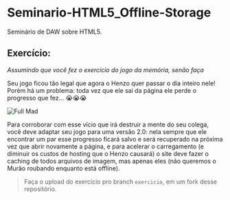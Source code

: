 # Seminario-HTML5_Offline-Storage
Seminário de DAW sobre HTML5.

## Exercício:

_Assumindo que você fez o exercício do jogo da memória, senão faça_

Seu jogo ficou tão legal que agora o Henzo quer passar o dia inteiro nele! Porém há um problema: toda vez que ele sai da página ele perde o progresso que fez... 😭😭😭

![Full Mad](https://pbs.twimg.com/media/Ca8S_USXIAA69HL.jpg)

Para corroborar com esse vício que irá destruir a mente do seu colega, você deve adaptar seu jogo para uma versão 2.0: nela sempre que ele encontrar um par esse progresso ficará salvo e será recuperado na próxima vez que abrir novamente a página, e para acelerar o carregamento (e diminuir os custos de hosting que o Henzo causará) o site deve fazer o caching de todos arquivos de imagem, mas apenas eles (não queremos o Murão roubando enquanto está offline).

> Faça o upload do exercício pro branch ```exercicio```, em um fork desse repositório.
